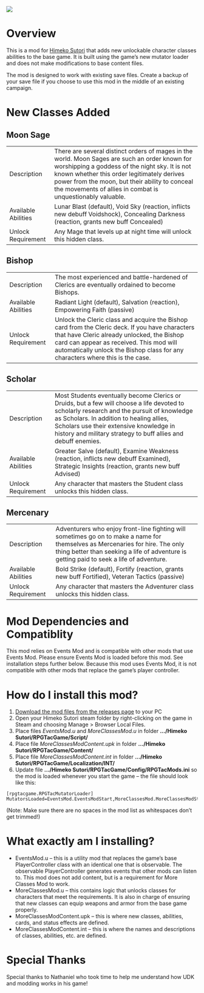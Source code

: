 ![](https://i.imgur.com/Z3mHRQO.png)

# Overview
This is a mod for [Himeko Sutori](https://himekosutori.com/) that adds new unlockable character classes abilities to the base game. It is built using the game’s new mutator loader and does not make modifications to base content files. 

The mod is designed to work with existing save files. Create a backup of your save file if you choose to use this mod in the middle of an existing campaign. 

# New Classes Added

<h2>Moon Sage</h2>
<table>
  <tr>
    <td>Description</td>
    <td>
      There are several distinct orders of mages in the world. Moon Sages are such an order known for worshipping a goddess of the night sky. It is not known whether this order legitimately derives power from the moon, but their ability to conceal the movements of allies in combat is unquestionably valuable.
    </td>
  </tr>
  <tr>
    <td>Available Abilities</td>
    <td>
      Lunar Blast (default), Void Sky (reaction, inflicts new debuff Voidshock), Concealing Darkness (reaction, grants new buff Concealed)
    </td>
  </tr>
  <tr>
    <td>Unlock Requirement</td>
    <td>
      Any Mage that levels up at night time will unlock this hidden class.
    </td>
  </tr>
</table>

<h2>Bishop</h2>
<table>
  <tr>
    <td>Description</td>
    <td>
      The most experienced and battle-hardened of Clerics are eventually ordained to become Bishops.
    </td>
  </tr>
  <tr>
    <td>Available Abilities</td>
    <td>
      Radiant Light (default), Salvation (reaction), Empowering Faith (passive)
    </td>
  </tr>
  <tr>
    <td>Unlock Requirement</td>
    <td>
      Unlock the Cleric class and acquire the Bishop card from the Cleric deck. If you have characters that have Cleric already unlocked, the Bishop card can appear as received. This mod will automatically unlock the Bishop class for any characters where this is the case.
    </td>
  </tr>
</table>

<h2>Scholar</h2>
<table>
  <tr>
    <td>Description</td>
    <td>
      Most Students eventually become Clerics or Druids, but a few will choose a life devoted to scholarly research and the pursuit of knowledge as Scholars. In addition to healing allies, Scholars use their extensive knowledge in history and military strategy to buff allies and debuff enemies.
    </td>
  </tr>
  <tr>
    <td>Available Abilities</td>
    <td>
      Greater Salve (default), Examine Weakness (reaction, inflicts new debuff Examined), Strategic Insights (reaction, grants new buff Advised)
    </td>
  </tr>
  <tr>
    <td>Unlock Requirement</td>
    <td>
      Any character that masters the Student class unlocks this hidden class.
    </td>
  </tr>
</table>

<h2>Mercenary</h2>
<table>
  <tr>
    <td>Description</td>
    <td>
      Adventurers who enjoy front-line fighting will sometimes go on to make a name for themselves as Mercenaries for hire. The only thing better than seeking a life of adventure is getting paid to seek a life of adventure.
    </td>
  </tr>
  <tr>
    <td>Available Abilities</td>
    <td>
      Bold Strike (default), Fortify (reaction, grants new buff Fortified), Veteran Tactics (passive)
    </td>
  </tr>
  <tr>
    <td>Unlock Requirement</td>
    <td>
      Any character that masters the Adventurer class unlocks this hidden class.
    </td>
  </tr>
</table>

# Mod Dependencies and Compatiblity
This mod relies on Events Mod and is compatible with other mods that use Events Mod. Please ensure Events Mod is loaded before this mod. See installation steps further below.
Because this mod uses Events Mod, it is not compatible with other mods that replace the game’s player controller. 

# How do I install this mod?
1.  [Download the mod files from the releases page](https://github.com/solimodsthings/MoreClassesMod/releases) to your PC
1.	Open your Himeko Sutori steam folder by right-clicking on the game in Steam and choosing Manage > Browser Local Files.
2.	Place files <i>EventsMod.u</i> and <i>MoreClassesMod.u</i> in folder <b>…/Himeko Sutori/RPGTacGame/Script/</b>
3.	Place file <i>MoreClassesModContent.upk</i> in folder <b>…/Himeko Sutori/RPGTacGame/Content/</b>
4.	Place file <i>MoreClassesModContent.int</i> in folder <b>…/Himeko Sutori/RPGTacGame/Localization/INT/</b>
5.	Update file <b>…/Himeko Sutori/RPGTacGame/Config/RPGTacMods.ini</b> so the mod is loaded whenever you start the game – the file should look like this:

```
[rpgtacgame.RPGTacMutatorLoader]
MutatorsLoaded=EventsMod.EventsModStart,MoreClassesMod.MoreClassesModStart
```

(Note: Make sure there are no spaces in the mod list as whitespaces don’t get trimmed!)

# What exactly am I installing?
- EventsMod.u – this is a utility mod that replaces the game’s base PlayerController class with an identical one that is observable. The observable PlayerController generates events that other mods can listen to. This mod does not add content, but is a requirement for More Classes Mod to work.
- MoreClassesMod.u – this contains logic that unlocks classes for characters that meet the requirements. It is also in charge of ensuring that new classes can equip weapons and armor from the base game properly.
- MoreClassesModContent.upk – this is where new classes, abilities, cards, and status effects are defined. 
- MoreClassesModContent.int – this is where the names and descriptions of classes, abilities, etc. are defined.

# Special Thanks
Special thanks to Nathaniel who took time to help me understand how UDK and modding works in his game!
